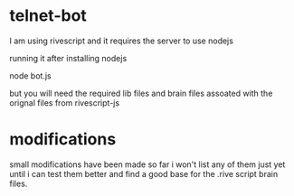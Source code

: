 # telnet-bot

I am using rivescript and it requires the server to use nodejs

running it after installing nodejs 

node bot.js

but you will need the required lib files and brain files assoated with the orignal files from rivescript-js

# modifications
small modifications have been made so far i won't list any of them just yet until i can test them better and find a good base for the .rive script brain files.

